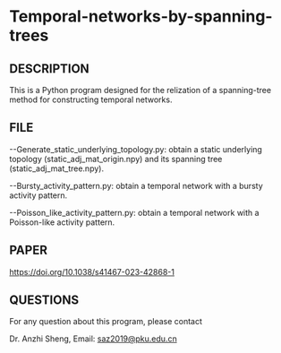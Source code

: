 # Temporal-networks-by-spanning-trees

DESCRIPTION
-----------

This is a Python program designed for the relization of a spanning-tree method for constructing temporal networks. 

FILE
-----

--Generate_static_underlying_topology.py: obtain a static underlying topology (static_adj_mat_origin.npy) and its spanning tree (static_adj_mat_tree.npy).

--Bursty_activity_pattern.py: obtain a temporal network with a bursty activity pattern.

--Poisson_like_activity_pattern.py: obtain a temporal network with a Poisson-like activity pattern.

PAPER
---------

https://doi.org/10.1038/s41467-023-42868-1

QUESTIONS
---------

For any question about this program, please contact

Dr. Anzhi Sheng, Email: saz2019@pku.edu.cn
